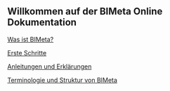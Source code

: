 ## Willkommen auf der BIMeta Online Dokumentation

[Was ist BIMeta?](Allgemeines.md)

[Erste Schritte](ErsteSchritte.md)

[Anleitungen und Erklärungen](Anleitungen.md)

[Terminologie und Struktur von BIMeta](Terminologie.md)
